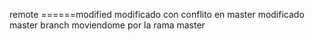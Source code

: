 remote
======modified
modificado con conflito en master
modificado master branch
moviendome por la rama master
